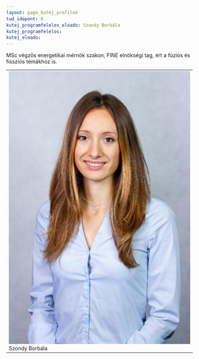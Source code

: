 ```yaml
---
layout: page_kutej_profilok
tud_idopont: 0
kutej_programfelelos_eloado: Szondy Borbála
kutej_programfelelos: 
kutej_eloado: 
---
```


MSc végzős energetikai mérnök szakon, FINE elnökségi tag, ért a fúziós és fissziós témákhoz is.


 <table class="picture">
<tr>
<td>

<div class="gallery">
    <img src="images/szondy_borbala.png" max-width="250" max-height="200">
  <div class="desc">Szondy Borbála</div>
</div>

</td>
</tr>
</table>
